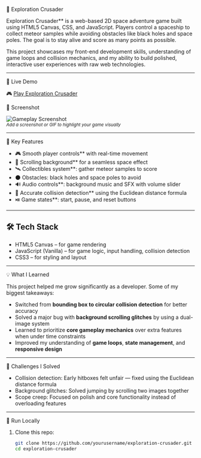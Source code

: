 🚀 Exploration Crusader

Exploration Crusader** is a web-based 2D space adventure game built using HTML5 Canvas, CSS, and JavaScript. Players control a spaceship to collect meteor samples while avoiding obstacles like black holes and space poles. The goal is to stay alive and score as many points as possible.

This project showcases my front-end development skills, understanding of game loops and collision mechanics, and my ability to build polished, interactive user experiences with raw web technologies.

---

🔗 Live Demo

🎮 [Play Exploration Crusader](https://yourusername.github.io/exploration-crusader/)



📸 Screenshot

![Gameplay Screenshot](screenshot.png)  
<sub>*Add a screenshot or GIF to highlight your game visually*</sub>

---

🧠 Key Features

- 🎮 Smooth player controls** with real-time movement
- 🌌 Scrolling background** for a seamless space effect
- 🛰️ Collectibles system**: gather meteor samples to score
- 🌑 Obstacles: black holes and space poles to avoid
- 🔊 Audio controls**: background music and SFX with volume slider
- 🚨 Accurate collision detection** using the Euclidean distance formula
- ⏯️ Game states**: start, pause, and reset buttons

---

## 🛠 Tech Stack

- HTML5 Canvas – for game rendering
- JavaScript (Vanilla) – for game logic, input handling, collision detection
- CSS3 – for styling and layout

---

 💡 What I Learned

This project helped me grow significantly as a developer. Some of my biggest takeaways:

- Switched from **bounding box to circular collision detection** for better accuracy
- Solved a major bug with **background scrolling glitches** by using a dual-image system
- Learned to prioritize **core gameplay mechanics** over extra features when under time constraints
- Improved my understanding of **game loops**, **state management**, and **responsive design**

---

 🧩 Challenges I Solved

- Collision detection: Early hitboxes felt unfair — fixed using the Euclidean distance formula
- Background glitches: Solved jumping by scrolling two images together
- Scope creep: Focused on polish and core functionality instead of overloading features

---

 🧪 Run Locally

1. Clone this repo:
   ```bash
   git clone https://github.com/yourusername/exploration-crusader.git
   cd exploration-crusader
